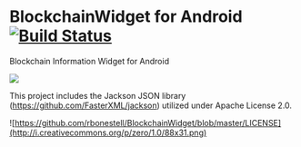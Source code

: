 BlockchainWidget for Android [![Build Status](https://travis-ci.org/rbonestell/BlockchainWidget.svg)](https://travis-ci.org/rbonestell/BlockchainWidget)
================

Blockchain Information Widget for Android

![](http://i.imgur.com/WpH5iR7l.png)

This project includes the Jackson JSON library (https://github.com/FasterXML/jackson) utilized under Apache License 2.0.

![https://github.com/rbonestell/BlockchainWidget/blob/master/LICENSE](http://i.creativecommons.org/p/zero/1.0/88x31.png)
